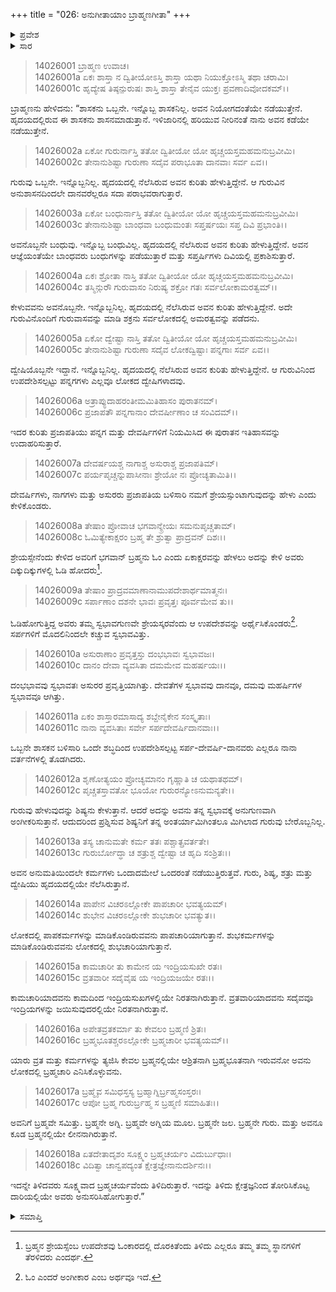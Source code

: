 +++
title = "026: ಅನುಗೀತಾಯಾಂ ಬ್ರಾಹ್ಮಣಗೀತಾ"
+++

<details><summary>ಪ್ರವೇಶ</summary>


।।   ಓಂ ಓಂ ನಮೋ ನಾರಾಯಣಾಯ।।   ಶ್ರೀ ವೇದವ್ಯಾಸಾಯ ನಮಃ ।।

ಶ್ರೀ ಕೃಷ್ಣದ್ವೈಪಾಯನ ವೇದವ್ಯಾಸ ವಿರಚಿತ  

**ಶ್ರೀ ಮಹಾಭಾರತ**

**ಅಶ್ವಮೇಧಿಕ ಪರ್ವ**

**ಅಶ್ವಮೇಧಿಕ ಪರ್ವ**

**ಅಧ್ಯಾಯ 26**


</details>

<details><summary>ಸಾರ</summary>

ಕೃಷ್ಣನು ಅರ್ಜುನನಿಗೆ ಬ್ರಾಹ್ಮಣ ದಂಪತಿಗಳ ಸಂವಾದವನ್ನು ಮುಂದುವರೆಸಿ ಹೇಳಿದುದು (1-18).


</details>




> 14026001 ಬ್ರಾಹ್ಮಣ ಉವಾಚ।  
14026001a ಏಕಃ ಶಾಸ್ತಾ ನ ದ್ವಿತೀಯೋಽಸ್ತಿ ಶಾಸ್ತಾ
       ಯಥಾ ನಿಯುಕ್ತೋಽಸ್ಮಿ ತಥಾ ಚರಾಮಿ।  
> 14026001c ಹೃದ್ಯೇಷ ತಿಷ್ಠನ್ಪುರುಷಃ ಶಾಸ್ತಿ ಶಾಸ್ತಾ
       ತೇನೈವ ಯುಕ್ತಃ ಪ್ರವಣಾದಿವೋದಕಮ್।।  

ಬ್ರಾಹ್ಮಣನು ಹೇಳಿದನು: “ಶಾಸಕನು ಒಬ್ಬನೇ. ಇನ್ನೊಬ್ಬ ಶಾಸಕನಿಲ್ಲ. ಅವನ ನಿಯೋಗದಂತೆಯೇ ನಡೆಯುತ್ತೇನೆ. ಹೃದಯದಲ್ಲಿರುವ ಈ ಶಾಸಕನು ಶಾಸನಮಾಡುತ್ತಾನೆ. ಇಳಿಜಾರಿನಲ್ಲಿ ಹರಿಯುವ ನೀರಿನಂತೆ ನಾನು ಅವನ ಕಡೆಯೇ ನಡೆಯುತ್ತೇನೆ.

> 14026002a ಏಕೋ ಗುರುರ್ನಾಸ್ತಿ ತತೋ ದ್ವಿತೀಯೋ
       ಯೋ ಹೃಚ್ಚಯಸ್ತಮಹಮನುಬ್ರವೀಮಿ।  
> 14026002c ತೇನಾನುಶಿಷ್ಟಾ ಗುರುಣಾ ಸದೈವ
       ಪರಾಭೂತಾ ದಾನವಾಃ ಸರ್ವ ಏವ।।  

ಗುರುವು ಒಬ್ಬನೇ. ಇನ್ನೊಬ್ಬನಿಲ್ಲ. ಹೃದಯದಲ್ಲಿ ನೆಲೆಸಿರುವ ಅವನ ಕುರಿತು ಹೇಳುತ್ತಿದ್ದೇನೆ. ಆ ಗುರುವಿನ ಅನುಶಾಸನದಿಂದಲೇ ದಾನವರೆಲ್ಲರೂ ಸದಾ ಪರಾಭವರಾಗುತ್ತಾರೆ.

> 14026003a ಏಕೋ ಬಂಧುರ್ನಾಸ್ತಿ ತತೋ ದ್ವಿತೀಯೋ
       ಯೋ ಹೃಚ್ಚಯಸ್ತಮಹಮನುಬ್ರವೀಮಿ।  
> 14026003c ತೇನಾನುಶಿಷ್ಟಾ ಬಾಂಧವಾ ಬಂಧುಮಂತಃ
       ಸಪ್ತರ್ಷಯಃ ಸಪ್ತ ದಿವಿ ಪ್ರಭಾಂತಿ।।  

ಅವನೊಬ್ಬನೇ ಬಂಧುವು. ಇನ್ನೊಬ್ಬ ಬಂಧುವಿಲ್ಲ. ಹೃದಯದಲ್ಲಿ ನೆಲೆಸಿರುವ ಅವನ ಕುರಿತು ಹೇಳುತ್ತಿದ್ದೇನೆ. ಅವನ ಆಜ್ಞೆಯಂತೆಯೇ ಬಾಂಧವರು ಬಂಧುಗಳನ್ನು ಪಡೆಯುತ್ತಾರೆ ಮತ್ತು ಸಪ್ತರ್ಷಿಗಳು ದಿವಿಯಲ್ಲಿ ಪ್ರಕಾಶಿಸುತ್ತಾರೆ.

> 14026004a ಏಕಃ ಶ್ರೋತಾ ನಾಸ್ತಿ ತತೋ ದ್ವಿತೀಯೋ
       ಯೋ ಹೃಚ್ಚಯಸ್ತಮಹಮನುಬ್ರವೀಮಿ।  
> 14026004c ತಸ್ಮಿನ್ಗುರೌ ಗುರುವಾಸಂ ನಿರುಷ್ಯ
       ಶಕ್ರೋ ಗತಃ ಸರ್ವಲೋಕಾಮರತ್ವಮ್।।  

ಕೇಳುವವನು ಅವನೊಬ್ಬನೇ. ಇನ್ನೊಬ್ಬನಿಲ್ಲ. ಹೃದಯದಲ್ಲಿ ನೆಲೆಸಿರುವ ಅವನ ಕುರಿತು ಹೇಳುತ್ತಿದ್ದೇನೆ. ಅದೇ ಗುರುವಿನೊಂದಿಗೆ ಗುರುವಾಸವನ್ನು ಮಾಡಿ ಶಕ್ರನು ಸರ್ವಲೋಕದಲ್ಲಿ ಅಮರತ್ವವನ್ನು ಪಡೆದನು.

> 14026005a ಏಕೋ ದ್ವೇಷ್ಟಾ ನಾಸ್ತಿ ತತೋ ದ್ವಿತೀಯೋ
       ಯೋ ಹೃಚ್ಚಯಸ್ತಮಹಮನುಬ್ರವೀಮಿ।  
> 14026005c ತೇನಾನುಶಿಷ್ಟಾ ಗುರುಣಾ ಸದೈವ
       ಲೋಕದ್ವಿಷ್ಟಾಃ ಪನ್ನಗಾಃ ಸರ್ವ ಏವ।।  

ದ್ವೇಷಿಯೊಬ್ಬನೇ ಇದ್ದಾನೆ. ಇನ್ನೊಬ್ಬನಿಲ್ಲ. ಹೃದಯದಲ್ಲಿ ನೆಲೆಸಿರುವ ಅವನ ಕುರಿತು ಹೇಳುತ್ತಿದ್ದೇನೆ. ಆ ಗುರುವಿನಿಂದ ಉಪದೇಶಿಸಲ್ಪಟ್ಟು ಪನ್ನಗಗಳು ಎಲ್ಲವೂ ಲೋಕದ ದ್ವೇಷಿಗಳಾದವು.

> 14026006a ಅತ್ರಾಪ್ಯುದಾಹರಂತೀಮಮಿತಿಹಾಸಂ ಪುರಾತನಮ್।  
14026006c ಪ್ರಜಾಪತೌ ಪನ್ನಗಾನಾಂ ದೇವರ್ಷೀಣಾಂ ಚ ಸಂವಿದಮ್।।

ಇದರ ಕುರಿತು ಪ್ರಜಾಪತಿಯು ಪನ್ನಗ ಮತ್ತು ದೇವರ್ಷಿಗಳಿಗೆ ನಿಯಮಿಸಿದ ಈ ಪುರಾತನ ಇತಿಹಾಸವನ್ನು ಉದಾಹರಿಸುತ್ತಾರೆ.

> 14026007a ದೇವರ್ಷಯಶ್ಚ ನಾಗಾಶ್ಚ ಅಸುರಾಶ್ಚ ಪ್ರಜಾಪತಿಮ್।  
14026007c ಪರ್ಯಪೃಚ್ಚನ್ನುಪಾಸೀನಾಃ ಶ್ರೇಯೋ ನಃ ಪ್ರೋಚ್ಯತಾಮಿತಿ।।

ದೇವರ್ಷಿಗಳು, ನಾಗಗಳು ಮತ್ತು ಅಸುರರು ಪ್ರಜಾಪತಿಯ ಬಳಿಸಾರಿ ನಮಗೆ ಶ್ರೇಯಸ್ಸುಂಟಾಗುವುದನ್ನು ಹೇಳು ಎಂದು ಕೇಳಿಕೊಂಡರು.

> 14026008a ತೇಷಾಂ ಪ್ರೋವಾಚ ಭಗವಾನ್ಶ್ರೇಯಃ ಸಮನುಪೃಚ್ಚತಾಮ್।  
14026008c ಓಮಿತ್ಯೇಕಾಕ್ಷರಂ ಬ್ರಹ್ಮ ತೇ ಶ್ರುತ್ವಾ ಪ್ರಾದ್ರವನ್ ದಿಶಃ।।

ಶ್ರೇಯಸ್ಸೇನೆಂದು ಕೇಳಿದ ಅವರಿಗೆ ಭಗವಾನ್ ಬ್ರಹ್ಮನು ಓಂ ಎಂದು ಏಕಾಕ್ಷರವನ್ನು ಹೇಳಲು ಅದನ್ನು ಕೇಳಿ ಅವರು ದಿಕ್ಕುದಿಕ್ಕುಗಳಲ್ಲಿ ಓಡಿ ಹೋದರು[^1].

> 14026009a ತೇಷಾಂ ಪ್ರಾದ್ರವಮಾಣಾನಾಮುಪದೇಶಾರ್ಥಮಾತ್ಮನಃ।  
14026009c ಸರ್ಪಾಣಾಂ ದಶನೇ ಭಾವಃ ಪ್ರವೃತ್ತಃ ಪೂರ್ವಮೇವ ತು।।

ಓಡಿಹೋಗುತ್ತಿದ್ದ ಅವರು ತಮ್ಮ ಸ್ವಭಾವಗುಣವೇ ಶ್ರೇಯಸ್ಕರವೆಂದು ಆ ಉಪದೇಶವನ್ನು ಅರ್ಥೈಸಿಕೊಂಡರು[^2]. ಸರ್ಪಗಳಿಗೆ ಮೊದಲಿನಿಂದಲೇ ಕಚ್ಚುವ ಸ್ವಭಾವವಿತ್ತು.

> 14026010a ಅಸುರಾಣಾಂ ಪ್ರವೃತ್ತಸ್ತು ದಂಭಭಾವಃ ಸ್ವಭಾವಜಃ।  
14026010c ದಾನಂ ದೇವಾ ವ್ಯವಸಿತಾ ದಮಮೇವ ಮಹರ್ಷಯಃ।।

ದಂಭಭಾವವು ಸ್ವಭಾವತಃ ಅಸುರರ ಪ್ರವೃತ್ತಿಯಾಗಿತ್ತು. ದೇವತೆಗಳ ಸ್ವಭಾವವು ದಾನವೂ, ದಮವು ಮಹರ್ಷಿಗಳ ಸ್ವಭಾವವೂ ಆಗಿತ್ತು.

> 14026011a ಏಕಂ ಶಾಸ್ತಾರಮಾಸಾದ್ಯ ಶಬ್ದೇನೈಕೇನ ಸಂಸ್ಕೃತಾಃ।  
14026011c ನಾನಾ ವ್ಯವಸಿತಾಃ ಸರ್ವೇ ಸರ್ಪದೇವರ್ಷಿದಾನವಾಃ।।

ಒಬ್ಬನೇ ಶಾಸಕನ ಬಳಿಸಾರಿ ಒಂದೇ ಶಬ್ಧದಿಂದ ಉಪದೇಶಿಸಲ್ಪಟ್ಟ ಸರ್ಪ-ದೇವರ್ಷಿ-ದಾನವರು ಎಲ್ಲರೂ ನಾನಾ ವರ್ತನೆಗಳಲ್ಲಿ ತೊಡಗಿದರು.

> 14026012a ಶೃಣೋತ್ಯಯಂ ಪ್ರೋಚ್ಯಮಾನಂ ಗೃಹ್ಣಾತಿ ಚ ಯಥಾತಥಮ್।  
14026012c ಪೃಚ್ಚತಸ್ತಾವತೋ ಭೂಯೋ ಗುರುರನ್ಯೋಽನುಮನ್ಯತೇ।।

ಗುರುವು ಹೇಳುವುದನ್ನು ಶಿಷ್ಯನು ಕೇಳುತ್ತಾನೆ. ಆದರೆ ಅದನ್ನು ಅವನು ತನ್ನ ಸ್ವಭಾವಕ್ಕೆ ಅನುಗುಣವಾಗಿ ಅಂಗೀಕರಿಸುತ್ತಾನೆ. ಆದುದರಿಂದ ಪ್ರಶ್ನಿಸುವ ಶಿಷ್ಯನಿಗೆ ತನ್ನ ಅಂತರ್ಯಾಮಿಗಿಂತಲೂ ಮಿಗಿಲಾದ ಗುರುವು ಬೇರೊಬ್ಬನಿಲ್ಲ.

> 14026013a ತಸ್ಯ ಚಾನುಮತೇ ಕರ್ಮ ತತಃ ಪಶ್ಚಾತ್ಪ್ರವರ್ತತೇ।  
14026013c ಗುರುರ್ಬೋದ್ಧಾ ಚ ಶತ್ರುಶ್ಚ ದ್ವೇಷ್ಟಾ ಚ ಹೃದಿ ಸಂಶ್ರಿತಃ।।

ಅವನ ಅನುಮತಿಯಿಂದಲೇ ಕರ್ಮಗಳು ಒಂದಾದಮೇಲೆ ಒಂದರಂತೆ ನಡೆಯುತ್ತಿರುತ್ತವೆ. ಗುರು, ಶಿಷ್ಯ, ಶತ್ರು ಮತ್ತು ದ್ವೇಷಿಯು ಹೃದಯದಲ್ಲಿಯೇ ನೆಲೆಸಿರುತ್ತಾನೆ.

> 14026014a ಪಾಪೇನ ವಿಚರಽಲ್ಲೋಕೇ ಪಾಪಚಾರೀ ಭವತ್ಯಯಮ್।  
14026014c ಶುಭೇನ ವಿಚರಽಲ್ಲೋಕೇ ಶುಭಚಾರೀ ಭವತ್ಯುತ।।

ಲೋಕದಲ್ಲಿ ಪಾಪಕರ್ಮಗಳನ್ನು ಮಾಡಿಕೊಂಡಿರುವವನು ಪಾಪಚಾರಿಯಾಗುತ್ತಾನೆ. ಶುಭಕರ್ಮಗಳನ್ನು ಮಾಡಿಕೊಂಡಿರುವವನು ಲೋಕದಲ್ಲಿ ಶುಭಚಾರಿಯಾಗುತ್ತಾನೆ.

> 14026015a ಕಾಮಚಾರೀ ತು ಕಾಮೇನ ಯ ಇಂದ್ರಿಯಸುಖೇ ರತಃ।  
14026015c ವ್ರತವಾರೀ ಸದೈವೈಷ ಯ ಇಂದ್ರಿಯಜಯೇ ರತಃ।।

ಕಾಮಚಾರಿಯಾದವನು ಕಾಮದಿಂದ ಇಂದ್ರಿಯಸುಖಗಳಲ್ಲಿಯೇ ನಿರತನಾಗಿರುತ್ತಾನೆ. ವ್ರತವಾರಿಯಾದವನು ಸದೈವವೂ ಇಂದ್ರಿಯಗಳನ್ನು ಜಯಿಸುವುದರಲ್ಲಿಯೇ ನಿರತನಾಗಿರುತ್ತಾನೆ.

> 14026016a ಅಪೇತವ್ರತಕರ್ಮಾ ತು ಕೇವಲಂ ಬ್ರಹ್ಮಣಿ ಶ್ರಿತಃ।  
14026016c ಬ್ರಹ್ಮಭೂತಶ್ಚರಽಲ್ಲೋಕೇ ಬ್ರಹ್ಮಚಾರೀ ಭವತ್ಯಯಮ್।।

ಯಾರು ವ್ರತ ಮತ್ತು ಕರ್ಮಗಳನ್ನು ತ್ಯಜಿಸಿ ಕೇವಲ ಬ್ರಹ್ಮನಲ್ಲಿಯೇ ಆಶ್ರಿತನಾಗಿ ಬ್ರಹ್ಮಭೂತನಾಗಿ ಇರುವನೋ ಅವನು ಲೋಕದಲ್ಲಿ ಬ್ರಹ್ಮಚಾರಿ ಎನಿಸಿಕೊಳ್ಳುವನು.

> 14026017a ಬ್ರಹ್ಮೈವ ಸಮಿಧಸ್ತಸ್ಯ ಬ್ರಹ್ಮಾಗ್ನಿರ್ಬ್ರಹ್ಮಸಂಸ್ತರಃ।  
14026017c ಆಪೋ ಬ್ರಹ್ಮ ಗುರುರ್ಬ್ರಹ್ಮ ಸ ಬ್ರಹ್ಮಣಿ ಸಮಾಹಿತಃ।।

ಅವನಿಗೆ ಬ್ರಹ್ಮವೇ ಸಮಿತ್ತು. ಬ್ರಹ್ಮನೇ ಅಗ್ನಿ. ಬ್ರಹ್ಮವೇ ಅಗ್ನಿಯ ಮೂಲ. ಬ್ರಹ್ಮನೇ ಜಲ. ಬ್ರಹ್ಮನೇ ಗುರು. ಮತ್ತು ಅವನೂ ಕೂಡ ಬ್ರಹ್ಮನಲ್ಲಿಯೇ ಲೀನನಾಗಿರುತ್ತಾನೆ.

> 14026018a ಏತದೇತಾದೃಶಂ ಸೂಕ್ಷ್ಮಂ ಬ್ರಹ್ಮಚರ್ಯಂ ವಿದುರ್ಬುಧಾಃ।  
14026018c ವಿದಿತ್ವಾ ಚಾನ್ವಪದ್ಯಂತ ಕ್ಷೇತ್ರಜ್ಞೇನಾನುದರ್ಶಿನಃ।।

ಇದನ್ನೇ ತಿಳಿದವರು ಸೂಕ್ಷ್ಮವಾದ ಬ್ರಹ್ಮಚರ್ಯವೆಂದು ತಿಳಿದಿರುತ್ತಾರೆ. ಇದನ್ನು ತಿಳಿದು ಕ್ಷೇತ್ರಜ್ಞನಿಂದ ತೋರಿಸಿಕೊಟ್ಟ ದಾರಿಯಲ್ಲಿಯೇ ಅವರು ಅನುಸರಿಸಿಹೋಗುತ್ತಾರೆ.”





<details><summary>ಸಮಾಪ್ತಿ</summary>


ಇತಿ ಶ್ರೀಮಹಾಭಾರತೇ ಅಶ್ವಮೇಧಿಕಪರ್ವಣಿ ಅನುಗೀತಾಯಾಂ ಬ್ರಾಹ್ಮಣಗೀತಾಸು ಷಡ್ವಿಂಶೋಽಧ್ಯಾಯಃ।।  
ಇದು ಶ್ರೀಮಹಾಭಾರತದಲ್ಲಿ ಅಶ್ವಮೇಧಿಕಪರ್ವದಲ್ಲಿ ಅನುಗೀತಾಯಾಂ ಬ್ರಾಹ್ಮಣಗೀತಾ ಎನ್ನುವ ಇಪ್ಪತ್ತಾರನೇ ಅಧ್ಯಾಯವು.


</details>

[^1]: ಬ್ರಹ್ಮನ ಶ್ರೇಯಸ್ಸೆಂಬ ಉಪದೇಶವು ಓಂಕಾರದಲ್ಲಿ ದೊರಕಿತೆಂದು ತಿಳಿದು ಎಲ್ಲರೂ ತಮ್ಮ ತಮ್ಮ ಸ್ಥಾನಗಳಿಗೆ ತೆರಳಿದರು ಎಂದರ್ಥ.

[^2]: ಓಂ ಎಂದರೆ ಅಂಗೀಕಾರ ಎಂಬ ಅರ್ಥವೂ ಇದೆ.


